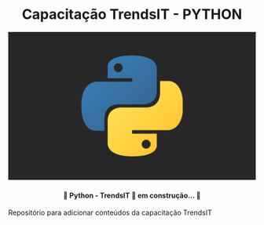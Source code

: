 <h1 align="center">Capacitação TrendsIT - PYTHON </h1>
<img alt="Python" title="#Python" src="./assets/readme/python-alt.png" />

<h4 align="center"> 
	🚧 Python - TrendsIT 🚀 em construção... 🚧
</h4>


Repositório para adicionar conteúdos da capacitação TrendsIT
